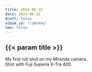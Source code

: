 ```yaml
---
title: 2024-06-16
date: 2024-06-16
draft: false
album_id: "cyNvK4q"
new: false
---
```


## {{< param title >}}

My first roll shot on my Miranda camera.<br>
Shot with Fuji Superia X-Tra 400.
